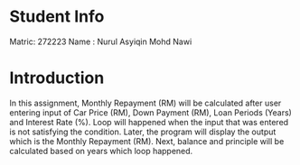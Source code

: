 # Student Info
Matric: 272223
Name : Nurul Asyiqin Mohd Nawi

# Introduction
In this assignment, Monthly Repayment (RM) will be calculated after user entering input of Car Price (RM), Down Payment (RM), Loan Periods (Years) and Interest Rate (%). Loop will happened when the input that was entered is not satisfying the condition. Later, the program will display the output which is the Monthly Repayment (RM). Next, balance and principle will be calculated based on years which loop happened. 
